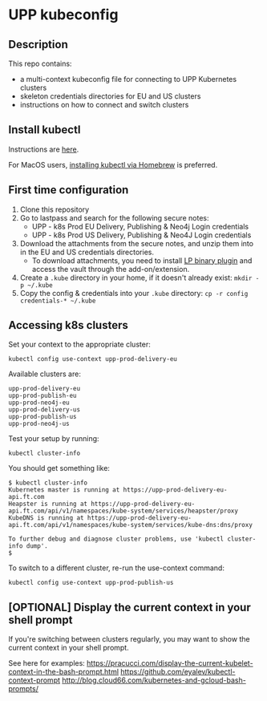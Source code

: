 # UPP kubeconfig

## Description
This repo contains:
- a multi-context kubeconfig file for connecting to UPP Kubernetes clusters
- skeleton credentials directories for EU and US clusters
- instructions on how to connect and switch clusters

## Install kubectl
Instructions are [here](https://kubernetes.io/docs/tasks/tools/install-kubectl/).

For MacOS users, [installing kubectl via Homebrew](https://kubernetes.io/docs/tasks/tools/install-kubectl/#install-with-homebrew-on-macos) is preferred.

## First time configuration
1. Clone this repository
1. Go to lastpass and search for the following secure notes:
    - UPP - k8s Prod EU Delivery, Publishing & Neo4j Login credentials
    - UPP - k8s Prod US Delivery, Publishing & Neo4J Login credentials
1. Download the attachments from the secure notes, and unzip them into in the EU and US credentials directories.
    - To download attachments, you need to install [LP binary plugin](https://lastpass.com/support.php?cmd=showfaq&id=3206) and access the vault through the add-on/extension.
1. Create a `.kube` directory in your home, if it doesn't already exist:
    `mkdir -p ~/.kube`
1. Copy the config & credentials into your `.kube` directory:
    `cp -r config credentials-* ~/.kube`

## Accessing k8s clusters
Set your context to the appropriate cluster:
```
kubectl config use-context upp-prod-delivery-eu
```

Available clusters are:
```
upp-prod-delivery-eu
upp-prod-publish-eu
upp-prod-neo4j-eu
upp-prod-delivery-us
upp-prod-publish-us
upp-prod-neo4j-us
```

Test your setup by running:
```
kubectl cluster-info
```

You should get something like:
```
$ kubectl cluster-info
Kubernetes master is running at https://upp-prod-delivery-eu-api.ft.com
Heapster is running at https://upp-prod-delivery-eu-api.ft.com/api/v1/namespaces/kube-system/services/heapster/proxy
KubeDNS is running at https://upp-prod-delivery-eu-api.ft.com/api/v1/namespaces/kube-system/services/kube-dns:dns/proxy

To further debug and diagnose cluster problems, use 'kubectl cluster-info dump'.
$
```

To switch to a different cluster, re-run the use-context command:
```
kubectl config use-context upp-prod-publish-us
```

## [OPTIONAL] Display the current context in your shell prompt
If you're switching between clusters regularly, you may want to show the current context in your shell prompt.

See here for examples:
https://pracucci.com/display-the-current-kubelet-context-in-the-bash-prompt.html
https://github.com/eyalev/kubectl-context-prompt
http://blog.cloud66.com/kubernetes-and-gcloud-bash-prompts/

